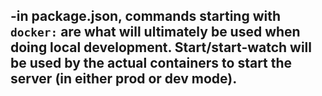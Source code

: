 ## -in package.json, commands starting with `docker:` are what will ultimately be used when doing local development. Start/start-watch will be used by the actual containers to start the server (in either prod or dev mode).
